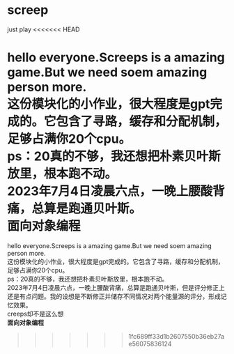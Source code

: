 # screep
 just play
<<<<<<< HEAD
  

hello everyone.Screeps is a amazing game.But we need soem amazing person more.  
这份模块化的小作业，很大程度是gpt完成的。它包含了寻路，缓存和分配机制，足够占满你20个cpu。   
ps：20真的不够，我还想把朴素贝叶斯放里，根本跑不动。    
2023年7月4日凌晨六点，一晚上腰酸背痛，总算是跑通贝叶斯。  
**面向对象编程**  
=======

hello everyone.Screeps is a amazing game.But we need soem amazing person more.  
这份模块化的小作业，很大程度是gpt完成的。它包含了寻路，缓存和分配机制，足够占满你20个cpu。  
ps：20真的不够，我还想把朴素贝叶斯放里，根本跑不动。  
2023年7月4日凌晨六点，一晚上腰酸背痛，总算是跑通贝叶斯，但是评分修正上还是有点问题。我的设想是不断修正并储存不同情况对两个能量源的评分，形成记忆效果。  
creeps却不是这么想  
**面向对象编程**  
>>>>>>> 1fc689ff33d1b2607550b36eb27ae56075836124
